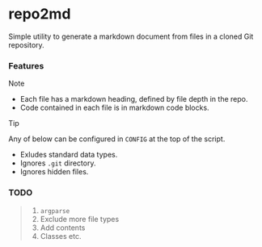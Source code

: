 # repo2md

Simple utility to generate a markdown document from files in a cloned Git repository.

### Features

> [!NOTE]
> - Each file has a markdown heading, defined by file depth in the repo.
> - Code contained in each file is in markdown code blocks.

> [!TIP] 
> Any of below can be configured in `CONFIG` at the top of the script.
> - Exludes standard data types.
> - Ignores `.git` directory.
> - Ignores hidden files.

### TODO

> 1. `argparse`
> 2. Exclude more file types
> 3. Add contents
> 4. Classes etc.